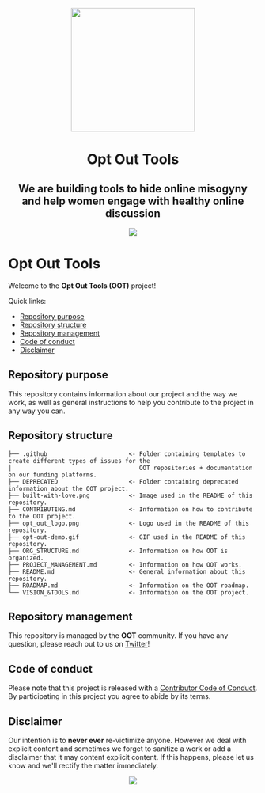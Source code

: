 <p align="center"> <img width="250" height="250" src="opt_out_logo.png"> </p>

<p></p> <h1 align="center"> Opt Out Tools </h1>

<h2 align="center"> We are building tools to hide online misogyny and help
 women engage with healthy online discussion </h2>

<p align="center"> <img src="opt-out-demo.gif"> </p>

# Opt Out Tools

Welcome to the **Opt Out Tools (OOT)** project!

Quick links:

- [Repository purpose](#Repository-purpose)
- [Repository structure](#Repository-structure)
- [Repository management](#Repository-management)
- [Code of conduct](#Code-of-conduct)
- [Disclaimer](#Disclaimer)

## Repository purpose

This repository contains information about our project and the way we work, as
well as general instructions to help you contribute to the project in any way
you can.

## Repository structure

    ├── .github                       <- Folder containing templates to create different types of issues for the
    │                                    OOT repositories + documentation on our funding platforms.
    ├── DEPRECATED                    <- Folder containing deprecated information about the OOT project.
    ├── built-with-love.png           <- Image used in the README of this repository.     
    ├── CONTRIBUTING.md               <- Information on how to contribute to the OOT project.                   
    ├── opt_out_logo.png              <- Logo used in the README of this repository.                 
    ├── opt-out-demo.gif              <- GIF used in the README of this repository.
    ├── ORG_STRUCTURE.md              <- Information on how OOT is organized.
    ├── PROJECT_MANAGEMENT.md         <- Information on how OOT works.
    ├── README.md                     <- General information about this repository.
    ├── ROADMAP.md                    <- Information on the OOT roadmap.
    └── VISION_&TOOLS.md              <- Information on the OOT project.

## Repository management

This repository is managed by the **OOT** community. If you have any question,
please reach out to us on [Twitter](https://twitter.com/optoutools)!

## Code of conduct

Please note that this project is released with a [Contributor Code of Conduct](https://github.com/malteserteresa/opt-out/blob/master/CODE_OF_CONDUCT.md).
By participating in this project you agree to abide by its terms.

## Disclaimer

Our intention is to **never ever** re-victimize anyone. However we deal with
explicit content and sometimes we forget to sanitize a work or add a disclaimer
that it may content explicit content. If this happens, please let us know and
we'll rectify the matter immediately.

<p align="center"> <img src="built-with-love.png"> </p>
